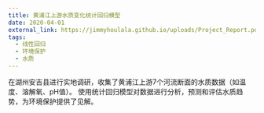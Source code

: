 ```yaml
---
title: 黄浦江上游水质变化统计回归模型
date: 2020-04-01
external_link: https://jimmyhoulala.github.io/uploads/Project_Report.pdf
tags:
  - 线性回归
  - 环境保护
  - 水质
---
```


  在湖州安吉县进行实地调研，收集了黄浦江上游7个河流断面的水质数据（如温度、溶解氧、pH值）。
  使用统计回归模型对数据进行分析，预测和评估水质趋势，为环境保护提供了见解。

<!--more-->
